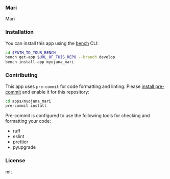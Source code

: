 ### Mari

Mari

### Installation

You can install this app using the [bench](https://github.com/frappe/bench) CLI:

```bash
cd $PATH_TO_YOUR_BENCH
bench get-app $URL_OF_THIS_REPO --branch develop
bench install-app myojana_mari
```

### Contributing

This app uses `pre-commit` for code formatting and linting. Please [install pre-commit](https://pre-commit.com/#installation) and enable it for this repository:

```bash
cd apps/myojana_mari
pre-commit install
```

Pre-commit is configured to use the following tools for checking and formatting your code:

- ruff
- eslint
- prettier
- pyupgrade

### License

mit
